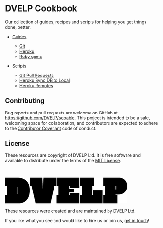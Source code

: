 # DVELP Cookbook

Our collection of guides, recipes and scripts for helping you get things done,
better.

* [Guides](https://github.com/DVELP/cookbook/tree/master/guides)
  * [Git](https://github.com/DVELP/cookbook/blob/alias-git-closepr/guides/Git.md)
  * [Heroku](https://github.com/DVELP/cookbook/blob/alias-git-closepr/guides/Heroku%20Pipeline.md)
  * [Ruby gems](https://github.com/DVELP/cookbook/blob/master/guides/Creating%20Ruby%20Gems%20bespoke%20for%20DVELP.md)

* [Scripts](https://github.com/DVELP/cookbook/tree/master/scripts)
  * [Git Pull Requests](https://github.com/DVELP/cookbook/blob/master/scripts/git_merge_pull_request.sh)
  * [Heroku Sync DB to Local](https://github.com/DVELP/cookbook/blob/master/scripts/heroku_sync_db_to_local.sh)
  * [Heroku Remotes](https://github.com/DVELP/cookbook/blob/master/scripts/git_heroku_add.sh)

## Contributing

Bug reports and pull requests are welcome on GitHub at https://github.com/DVELP/seoable. This project is intended to be a safe, welcoming space for collaboration, and contributors are expected to adhere to the [Contributor Covenant](contributor-covenant.org) code of conduct.

## License

These resources are copyright of DVELP Ltd. It is free software and available to distribute under the terms of the [MIT License](http://opensource.org/licenses/MIT).

<br></br>
[![alt text](https://raw.githubusercontent.com/DVELP/cookbook/master/assets/dvelp-logo.png "DVELP logo")](http://dvelp.co.uk)

These resources were created and are maintained by DVELP Ltd.

If you like what you see and would like to hire us or join us, [get in touch](http://dvelp.co.uk)!
